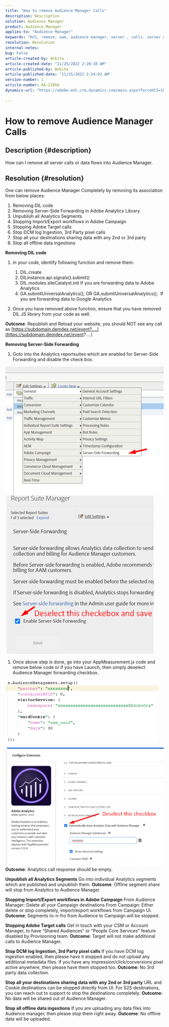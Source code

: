 ```yaml
---
title: "How to remove Audience Manager Calls"
description: Description
solution: Audience Manager
product: Audience Manager
applies-to: "Audience Manager"
keywords: "KCS, remove, aam, audience manager, server , calls. server calls"
resolution: Resolution
internal-notes: 
bug: False
article-created-by: Ankita .
article-created-date: "11/25/2022 2:20:38 AM"
article-published-by: Ankita .
article-published-date: "11/25/2022 2:24:02 AM"
version-number: 1
article-number: KA-21056
dynamics-url: "https://adobe-ent.crm.dynamics.com/main.aspx?forceUCI=1&pagetype=entityrecord&etn=knowledgearticle&id=a6cfc2bc-676c-ed11-9562-6045bd006239"

---
```

# How to remove Audience Manager Calls

## Description {#description}

How can I remove all server calls or data flows into Audience Manager.

## Resolution {#resolution}


One can remove Audience Manager Completely by removing its association from below places:

1. Removing DIL code
2. Removing Server-Side Forwarding in Adobe Analytics Library
3. Unpublish all Analytics Segments
4. Stopping Import/Export workflows in Adobe Campaign
5. Stopping Adobe Target calls
6. Stop DCM log Ingestion, 3rd Party pixel calls
7. Stop all your destinations sharing data with any 2nd or 3rd party
8. Stop all offline data ingestions


<b>Removing DIL code</b>

1. In your code, identify following function and remove them:

    1. DIL.create
    2. DILinstance.api.signals().submit()
    3. DIL.modules.siteCatalyst.init If you are forwarding data to Adobe Analytics
    4. GA.submitUniversalAnalytics(); OR GA.submitUniversalAnalytics();  If you are forwarding data to Google Analytics
2. Once you have removed above function, ensure that you have removed DIL JS library from your code as well.


<b>Outcome</b>: Republish and Reload your website, you should NOT see any call as [https://subdomain.demdex.net/event?....](https://subdomain.demdex.net/event?....)

<b>Removing Server-Side Forwarding</b>

1. Goto into the Analytics reportsuites which are enabled for Server-Side Forwarding and disable the check box.


![](assets/8a6b5fd5-676c-ed11-9562-6045bd006239.png) ![](assets/8d6b5fd5-676c-ed11-9562-6045bd006239.png)

1. Once above step is done, go into your AppMeasurement.js code and remove below code or if you have Launch, then simply deselect Audience Manager forwarding checkbox.


![](assets/8c6b5fd5-676c-ed11-9562-6045bd006239.png)             ![](assets/8b6b5fd5-676c-ed11-9562-6045bd006239.png)
<b>Outcome</b>: Analytics call response should be empty.

<b>Unpublish all Analytics Segments</b>
Go into individual Analytics segments which are published and unpublish them.
<b>Outcome</b>: Offline segment share will stop from Analytics to Audience Manager.

<b>Stopping Import/Export workflows in Adobe Campaign</b>
From Audience Manager: Delete all your Campaign destinations
From Campaign: Either delete or stop completely, import/export workflows from Campaign UI.
<b>Outcome</b>: Segments to-n-fro from Audience to Campaign will be stopped.

<b>Stopping Adobe Target calls</b>
Get in touch with your CSM or Account Manager, to have “Shared Audiences” or “People Core Services” feature disabled by Provisioning team.
<b>Outcome</b>: Target will not make additional calls to Audience Manager.

<b>Stop DCM log Ingestion, 3rd Party pixel calls</b>
If you have DCM log ingestion enabled, then please have it stopped and do not upload any additional metadata files.
If you have any impression/click/conversions pixel active anywhere, then please have them stopped too.
<b>Outcome</b>: No 3rd party data collection.

<b>Stop all your destinations sharing data with any 2nd or 3rd party</b>
URL and Cookie destinations can be stopped directly from UI.
For S2S destinations, you can reach out to support to stop the destinations completely.
<b>Outcome</b>: No data will be shared out of Audience Manager.

<b>Stop all offline data ingestions</b>
If you are uploading any data files into Audience manager, then please stop them right away.
<b>Outcome</b>: No offline data will be uploaded.
